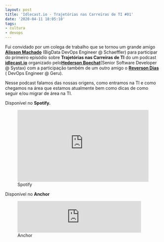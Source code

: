 ```yaml
---
layout: post
title: 'Idlecast.io - Trajetórias nas Carreiras de TI #01'
date: '2020-04-11 18:05:10'
tags:
- cultura
- devops
---
```


Fui convidado por um colega de trabalho que se tornou um grande amigo **[Alisson Machado](https://www.linkedin.com/in/alisson-machado-85490a22/)** (BigData DevOps Engineer @ Schaeffler) para participar do primeiro episódio sobre **Trajetórias nas Carreiras de TI** do um podcast **[idlecast.io](https://anchor.fm/idlecast)** organizado pelo[**Hederson Boechat**](https://www.linkedin.com/in/hedersonboechat/)(Senior Software Developer @ Systax) com a participação também de um outro amigo o **[Reverson Dias](https://www.linkedin.com/in/reverson-dias-17b0a279/)** ( DevOps Engineer @ Geru).

Nesse podcast falamos das nossas origens, como entramos na TI e como chegamos na área que estamos atualmente bem como dicas de como seguir e/ou migrar de área na TI.  
  
Disponível no **Spotify.**

<figure class="kg-card kg-embed-card kg-card-hascaption"><iframe width="100%" height="232" allowtransparency="true" frameborder="0" allow="encrypted-media" title="Spotify Embed: Trajetórias nas Carreiras de T.I #01" src="https://open.spotify.com/embed-podcast/episode/7tQ0GGmTWiz7o4hPBNrUDJ"></iframe><figcaption>Spotify</figcaption></figure>

Disponível no **Anchor**

<figure class="kg-card kg-embed-card kg-card-hascaption"><iframe src="https://anchor.fm/idlecast/embed" height="102px" width="400px" frameborder="0" scrolling="no"></iframe><figcaption>Anchor</figcaption></figure>